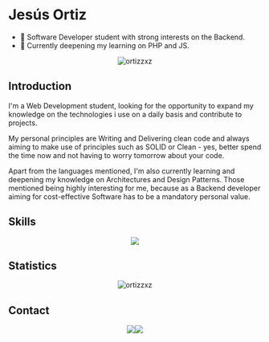 # Jesús Ortiz

*   🔭 Software Developer student with strong interests on the Backend.
*   🌱 Currently deepening my learning on PHP and JS.

<div align="center">
<p align="center"><img src="http://github-profile-summary-cards.vercel.app/api/cards/profile-details?username=ortizzxz&show_icons=true&locale=en&theme=transparent" alt="ortizzxz"/></p>
</div>

## Introduction

I'm a Web Development student, looking for the opportunity to expand my knowledge on 
the technologies i use on a daily basis and contribute to projects. 

My personal principles are Writing and Delivering clean code and always aiming to make use of principles such 
as SOLID or Clean - yes, better spend the time now and not having to worry tomorrow about your code.

Apart from the languages mentioned, I'm also currently learning and deepening my knowledge on Architectures 
and Design Patterns. Those mentioned being highly interesting for me, because as a Backend developer aiming 
for cost-effective Software has to be a mandatory personal value.  

## Skills

<div align="center">
<img src="https://skillicons.dev/icons?i=java,php,docker,js,mysql,nodejs,react,tailwind,spring" />
</div>

## Statistics

<div align="center">
<p align="center"><img src="https://github-readme-stats.vercel.app/api?username=ortizzxz&show_icons=true&locale=en&rank_icon=github&theme=transparent" alt="ortizzxz" /></p>
</div>

## Contact

<div align="center">
<a href="https://www.linkedin.com/in/jesusdortizreyes/"><img src="https://img.shields.io/badge/LinkedIn-0077B5?style=for-the-badge&logo=linkedin&logoColor=white"/></a><a href="mailto:jesusdortiz18@gmail.com"><img src="https://img.shields.io/badge/Gmail-D14836?style=for-the-badge&logo=gmail&logoColor=white"/></a>
</div>

